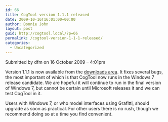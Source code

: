 ```yaml
---
id: 66
title: CogTool version 1.1.1 released
date: 2009-10-16T16:01:00+00:00
author: Bonnie John
layout: post
guid: http://cogtool.local/?p=66
permalink: /cogtool-version-1-1-1-released/
categories:
  - Uncategorized
---
```

Submitted by dfm on 16 October 2009 &#8211; 4:01pm

Version 1.1.1 is now available from the&nbsp;[downloads area](http://web.archive.org/web/20100822015054/http://cogtool.hcii.cs.cmu.edu/use-today/download-cogtool). It fixes several bugs, the most important of which is that CogTool now runs in the Windows 7 release candidate. We are hopeful it will continue to run in the final version of Windows 7, but cannot be certain until Microsoft releases it and we can test CogTool in it.

Users with Windows 7, or who model interfaces using Grafitti, should upgrade as soon as practical. For other users there is no rush, though we recommend doing so at a time you find convenient.